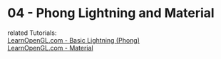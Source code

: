 # 04 - Phong Lightning and Material

related Tutorials: \
[LearnOpenGL.com - Basic Lightning (Phong)](https://learnopengl.com/Lighting/Basic-Lighting) \
[LearnOpenGL.com - Material](https://learnopengl.com/Lighting/Materials)
